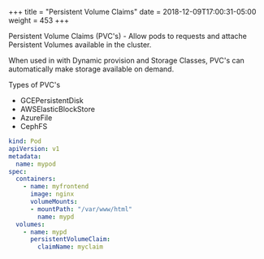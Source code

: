 +++
title = "Persistent Volume Claims"
date = 2018-12-09T17:00:31-05:00
weight = 453
+++

Persistent Volume Claims (PVC's) - Allow pods to requests and attache Persistent Volumes available in the cluster. 

When used in with Dynamic provision and Storage Classes, PVC's can automatically make storage available on demand. 

Types of PVC's 

* GCEPersistentDisk
* AWSElasticBlockStore
* AzureFile
* CephFS

```yaml
kind: Pod
apiVersion: v1
metadata:
  name: mypod
spec:
  containers:
    - name: myfrontend
      image: nginx
      volumeMounts:
      - mountPath: "/var/www/html"
        name: mypd
  volumes:
    - name: mypd
      persistentVolumeClaim:
        claimName: myclaim
 ```